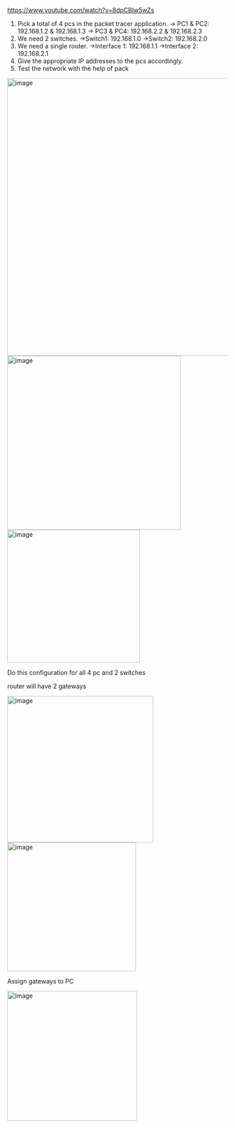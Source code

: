 https://www.youtube.com/watch?v=8dpCBlw5wZs
1. Pick a total of 4 pcs in the packet tracer application.
-> PC1 & PC2: 192.168.1.2 & 192.168.1.3
-> PC3 & PC4: 192.168.2.2 & 192.168.2.3
3. We need 2 switches.
->Switch1: 192.168.1.0
->Switch2: 192.168.2.0
5. We need a single router.
->Interface 1: 192.168.1.1
->Interface 2: 192.168.2.1
7. Give the appropriate IP addresses to the pcs accordingly.
8. Test the network with the help of pack

<img width="633" alt="image" src="https://user-images.githubusercontent.com/97346786/199723006-9dd56e7b-5877-4721-8e6a-6da10c4a4747.png">

<img width="397" alt="image" src="https://user-images.githubusercontent.com/97346786/199723231-52b12ff4-f471-4d2d-a111-17e697234e63.png">

<img width="303" alt="image" src="https://user-images.githubusercontent.com/97346786/199723348-deee4bbf-9219-41d2-9c16-0c89f67e29d5.png">

Do this configuration for all 4 pc and 2 switches

router will have 2 gateways

<img width="334" alt="image" src="https://user-images.githubusercontent.com/97346786/199724546-617bfdc8-58ce-4c8a-936b-d17bfb3bb0d1.png">
<img width="294" alt="image" src="https://user-images.githubusercontent.com/97346786/199724679-60767442-4370-49d9-8d8a-2599594f93aa.png">


Assign gateways to PC

<img width="296" alt="image" src="https://user-images.githubusercontent.com/97346786/199724918-6d17e401-f3f6-4ac4-92e5-adc3a717fbef.png">
